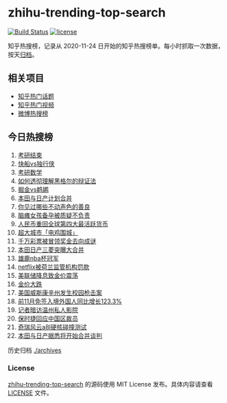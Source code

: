 # zhihu-trending-top-search

[![Build Status](https://github.com/justjavac/zhihu-trending-top-search/workflows/ci/badge.svg?branch=main)](https://github.com/justjavac/zhihu-trending-top-search/actions)
[![license](https://img.shields.io/github/license/justjavac/zhihu-trending-top-search)](https://github.com/justjavac/zhihu-trending-top-search/blob/main/LICENSE)

知乎热搜榜，记录从 2020-11-24 日开始的知乎热搜榜单。每小时抓取一次数据，按天[归档](./archives)。

## 相关项目

- [知乎热门话题](https://github.com/justjavac/zhihu-trending-hot-questions)
- [知乎热门视频](https://github.com/justjavac/zhihu-trending-hot-video)
- [微博热搜榜](https://github.com/justjavac/weibo-trending-hot-search)

## 今日热搜榜

<!-- BEGIN -->
<!-- 最后更新时间 Mon Dec 23 2024 21:17:08 GMT+0800 (China Standard Time) -->

1. [考研结束](https://www.zhihu.com/search?q=%E8%80%83%E7%A0%94%E7%BB%93%E6%9D%9F)
1. [快船vs独行侠](https://www.zhihu.com/search?q=%E5%BF%AB%E8%88%B9vs%E7%8B%AC%E8%A1%8C%E4%BE%A0)
1. [考研数学](https://www.zhihu.com/search?q=%E8%80%83%E7%A0%94%E6%95%B0%E5%AD%A6)
1. [如何透彻理解黑格尔的辩证法](https://www.zhihu.com/search?q=%E5%A6%82%E4%BD%95%E9%80%8F%E5%BD%BB%E7%90%86%E8%A7%A3%E9%BB%91%E6%A0%BC%E5%B0%94%E7%9A%84%E8%BE%A9%E8%AF%81%E6%B3%95)
1. [掘金vs鹈鹕](https://www.zhihu.com/search?q=%E6%8E%98%E9%87%91vs%E9%B9%88%E9%B9%95)
1. [本田与日产计划合并](https://www.zhihu.com/search?q=%E6%9C%AC%E7%94%B0%E4%B8%8E%E6%97%A5%E4%BA%A7%E8%AE%A1%E5%88%92%E5%90%88%E5%B9%B6)
1. [你见过哪些不动声色的善良](https://www.zhihu.com/search?q=%E4%BD%A0%E8%A7%81%E8%BF%87%E5%93%AA%E4%BA%9B%E4%B8%8D%E5%8A%A8%E5%A3%B0%E8%89%B2%E7%9A%84%E5%96%84%E8%89%AF)
1. [脑瘫女孩备孕被质疑不负责](https://www.zhihu.com/search?q=%E8%84%91%E7%98%AB%E5%A5%B3%E5%AD%A9%E5%A4%87%E5%AD%95%E8%A2%AB%E8%B4%A8%E7%96%91%E4%B8%8D%E8%B4%9F%E8%B4%A3)
1. [人民币重回全球第四大最活跃货币](https://www.zhihu.com/search?q=%E4%BA%BA%E6%B0%91%E5%B8%81%E9%87%8D%E5%9B%9E%E5%85%A8%E7%90%83%E7%AC%AC%E5%9B%9B%E5%A4%A7%E6%9C%80%E6%B4%BB%E8%B7%83%E8%B4%A7%E5%B8%81)
1. [超大城市「电鸡围城」](https://www.zhihu.com/search?q=%E8%B6%85%E5%A4%A7%E5%9F%8E%E5%B8%82%E3%80%8C%E7%94%B5%E9%B8%A1%E5%9B%B4%E5%9F%8E%E3%80%8D)
1. [千万彩票被冒领奖金去向成谜](https://www.zhihu.com/search?q=%E5%8D%83%E4%B8%87%E5%BD%A9%E7%A5%A8%E8%A2%AB%E5%86%92%E9%A2%86%E5%A5%96%E9%87%91%E5%8E%BB%E5%90%91%E6%88%90%E8%B0%9C)
1. [本田日产三菱突曝大合并](https://www.zhihu.com/search?q=%E6%9C%AC%E7%94%B0%E6%97%A5%E4%BA%A7%E4%B8%89%E8%8F%B1%E7%AA%81%E6%9B%9D%E5%A4%A7%E5%90%88%E5%B9%B6)
1. [雄鹿nba杯冠军](https://www.zhihu.com/search?q=%E9%9B%84%E9%B9%BFnba%E6%9D%AF%E5%86%A0%E5%86%9B)
1. [netflix被荷兰监管机构罚款](https://www.zhihu.com/search?q=netflix%E8%A2%AB%E8%8D%B7%E5%85%B0%E7%9B%91%E7%AE%A1%E6%9C%BA%E6%9E%84%E7%BD%9A%E6%AC%BE)
1. [美联储降息致金价震荡](https://www.zhihu.com/search?q=%E7%BE%8E%E8%81%94%E5%82%A8%E9%99%8D%E6%81%AF%E8%87%B4%E9%87%91%E4%BB%B7%E9%9C%87%E8%8D%A1)
1. [金价大跌](https://www.zhihu.com/search?q=%E9%87%91%E4%BB%B7%E5%A4%A7%E8%B7%8C)
1. [美国威斯康辛州发生校园枪击案](https://www.zhihu.com/search?q=%E7%BE%8E%E5%9B%BD%E5%A8%81%E6%96%AF%E5%BA%B7%E8%BE%9B%E5%B7%9E%E5%8F%91%E7%94%9F%E6%A0%A1%E5%9B%AD%E6%9E%AA%E5%87%BB%E6%A1%88)
1. [前11月免签入境外国人同比增长123.3%](https://www.zhihu.com/search?q=%E5%89%8D11%E6%9C%88%E5%85%8D%E7%AD%BE%E5%85%A5%E5%A2%83%E5%A4%96%E5%9B%BD%E4%BA%BA%E5%90%8C%E6%AF%94%E5%A2%9E%E9%95%BF123.3%25)
1. [记者暗访温州私人影院](https://www.zhihu.com/search?q=%E8%AE%B0%E8%80%85%E6%9A%97%E8%AE%BF%E6%B8%A9%E5%B7%9E%E7%A7%81%E4%BA%BA%E5%BD%B1%E9%99%A2)
1. [保时捷回应中国区裁员](https://www.zhihu.com/search?q=%E4%BF%9D%E6%97%B6%E6%8D%B7%E5%9B%9E%E5%BA%94%E4%B8%AD%E5%9B%BD%E5%8C%BA%E8%A3%81%E5%91%98)
1. [奇瑞风云a8l硬核碰撞测试](https://www.zhihu.com/search?q=%E5%A5%87%E7%91%9E%E9%A3%8E%E4%BA%91a8l%E7%A1%AC%E6%A0%B8%E7%A2%B0%E6%92%9E%E6%B5%8B%E8%AF%95)
1. [本田与日产据悉将开始合并谈判](https://www.zhihu.com/search?q=%E6%9C%AC%E7%94%B0%E4%B8%8E%E6%97%A5%E4%BA%A7%E6%8D%AE%E6%82%89%E5%B0%86%E5%BC%80%E5%A7%8B%E5%90%88%E5%B9%B6%E8%B0%88%E5%88%A4)

<!-- END -->

历史归档 [./archives](./archives)

### License

[zhihu-trending-top-search](https://github.com/justjavac/zhihu-trending-top-search) 的源码使用 MIT License
发布。具体内容请查看 [LICENSE](./LICENSE) 文件。
